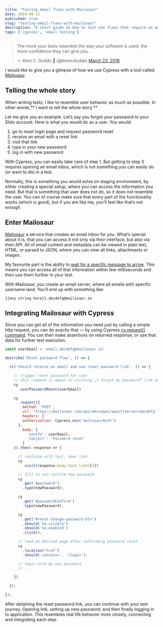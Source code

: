 ```yaml
---
title: "Testing email flows with Mailosaur"
date: 2019-09-13
published: true
slug: "testing-email-flows-with-mailosaur"
description: "A short giude on how to test e2e flows that require an email to be opened. Code demonstration using Mailosaur."
tags: ['cypress', 'email testing']
---
```

<blockquote class="twitter-tweet" data-theme="dark"><p lang="en" dir="ltr">The more your tests resemble the way your software is used, the more confidence they can give you.</p>&mdash; Kent C. Dodds 🌌 (@kentcdodds) <a href="https://twitter.com/kentcdodds/status/977018512689455106">March 23, 2018</a></blockquote> <script async src="https://platform.twitter.com/widgets.js" charset="utf-8"></script>

I would like to give you a glimpse of how we use Cypress with a tool called [Mailosaur](https://mailosaur.com/).

## Telling the whole story

When writing tests, I like to resemble user behavior as much as possible. In other words,** I want to tell the whole story.**

Let me give you an example. Let’s say you forgot your password to your Slido account. Here is what you would do as a user. You would:

1. go to reset login page and request password reset
2. receive an email with a reset link
3. visit that link
4. type in your new password
5. log in with new password

With Cypress, you can easily take care of step 1. But getting to step 3 requires opening an email inbox, which is not something you can easily do (or want to do) in a test.

Normally, this is something you would solve on staging environment, by either creating a special setup, where you can access the information you need. But that is something that user does not do, so it does not resemble the user. You can of course make sure that every part of the functionality works (which is good), but if you are like me, you’ll feel like that’s not enough.

## Enter Mailosaur

[Mailosaur](https://mailosaur.com/) a service that creates an email inbox for you. What’s special about it is, that you can access it not only via their interface, but also via their API. All of email content and metadata can be viewed in plain text, HTML, or parsed to JSON, where you can view all links, attachments or images.

My favourite part is the ability to [wait for a specific message to arrive](https://docs.mailosaur.com/reference#wait-for-a-specific-message). This means you can access all of that information within few milliseconds and then use them further in your test.

With Mailosaur, you create an email server, where all emails with specific username land. You’ll end up with something like:

    {{any string here}}.abcdefg@mailosaur.io

## Integrating Mailosaur with Cypress

Since you can get all of the information you need just by calling a simple http request, you can do exactly that — by using Cypress [cy.request() command](https://docs.cypress.io/api/commands/request.html#Syntax). You can then make assertions on returned response, or use that data for further test execution.

```js
const userEmail = 'email.abcdefg@mailosaur.io'

describe('Reset password flow', () => {

  it('Should receive an email and use reset password link', () => {

    // trigger reset password for user
    // this command is equal to clicking „I forgot my password“ link and entering user email
    cy
      .userPasswordReset(userEmail)

    cy
      .request({
        method: 'POST',
        url: 'https://mailosaur.com/api/messages/await?server=abcdefg', // abcdefg is server name
        headers: {
        authorization: Cypress.env('mailosaurAuth')
      },
        body: {
          'sentTo': userEmail,
          'subject': 'Password reset'
        }
    }).then( response => {

      // continue with test, open link
      cy
        .visit(response.body.text.links[1])

      // fill in and confirm new password
      cy
        .get('#password')
        .type(newPassword);

      cy
        .get('#passwordConfirm')
        .type(newPassword);

      cy
        .get('#reset-change-password-btn')
        .should('be.visible')
        .should('be.enabled')
        .click();

      // land on desired page after confirming password reset
      cy
        .location('href')
        .should('contains', '/login');

      // login with my new password
      // ...

    })

  });

});
```
After obtaining the reset password link, you can continue with your test journey. Opening link, setting up new password, and then finally logging in to application. This resembles real life behavior more closely, connecting and integrating each step.
